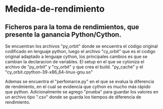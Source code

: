 # Medida-de-rendimiento #
## Ficheros para la toma de rendimientos, que presente la ganancia Python/Cython.

Se encuentran los archivos "py_orbit" donde se encuentra el código original codificado en lenguaje python, luego 
el archivo "cy_orbit" que es el codigo original adaptado a lenguaje cython, los principales cambios es que se cambian la declaracion de variables.
El setup en el que se cytoniza el archivo de "py_orbit" y "cy_orbit" y que crea el build. "py_cache" y el "cy_orbit.cpython-39-x86_64-linux-gnu.so"

Ademas se encuentra el "perfomarce.py" en el que se evalua la diferencia de rendmiento, en el cual se evidencia que cython es mucho más rápido que python. 
Adicionalmente se agrego "prueba" para guardar los valores en un archivo tipo ".csv" donde se guarda los tiempos de diferencia de rendimiento.
